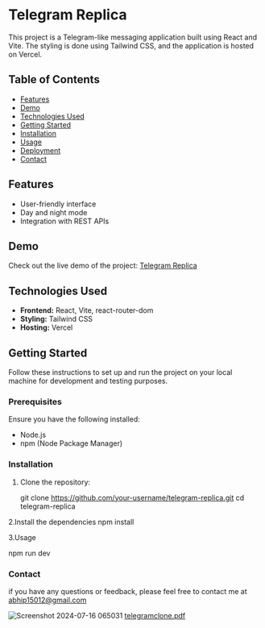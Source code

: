 # Telegram Replica

This project is a Telegram-like messaging application built using React and Vite. The styling is done using Tailwind CSS, and the application is hosted on Vercel.

## Table of Contents

- [Features](#features)
- [Demo](#demo)
- [Technologies Used](#technologies-used)
- [Getting Started](#getting-started)
- [Installation](#installation)
- [Usage](#usage)
- [Deployment](#deployment)
- [Contact](#contact)

## Features


- User-friendly interface
- Day and night mode
- Integration with REST APIs

## Demo

Check out the live demo of the project: [Telegram Replica](https://telegram-replica-flax.vercel.app/)

## Technologies Used

- **Frontend:** React, Vite, react-router-dom
- **Styling:** Tailwind CSS
- **Hosting:** Vercel

## Getting Started

Follow these instructions to set up and run the project on your local machine for development and testing purposes.

### Prerequisites

Ensure you have the following installed:

- Node.js
- npm (Node Package Manager) 

### Installation

1. Clone the repository:

   git clone https://github.com/your-username/telegram-replica.git
   cd telegram-replica
  
2.Install the dependencies
   npm install

3.Usage

  npm run dev

### Contact 
if you have any questions or feedback, please feel free to contact me at abhip15012@gmail.com
  

![Screenshot 2024-07-16 065031](https://github.com/user-attachments/assets/9aabae48-75ce-4ebe-ac37-0d3a17272e70)
[telegramclone.pdf](https://github.com/user-attachments/files/16244256/telegramclone.pdf)




   

